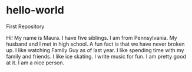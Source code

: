 # hello-world
First Repository

Hi! My name is Maura. I have five siblings. I am from Pennsylvania. My husband and I met in high school. A fun fact is that we have never broken up. I like watching Family Guy as of last year. I like spending time with my family and friends. I like ice skating. I write music for fun. I am pretty good at it. I am a nice person.
